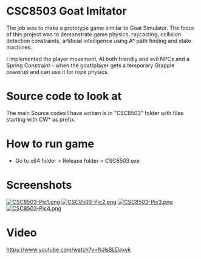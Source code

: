 # CSC8503 Goat Imitator
The job was to make a prototype game similar to Goat Simulator. The focus of this project was to demonstrate game physics, raycasting, collision detection constraints, artificial intelligence using A* path finding and state machines.

​I implemented the player movement, AI both friendly and evil NPCs and a Spring Constraint - when the goat/player gets a temporary Grapple powerup and can use it for rope physics.

# Source code to look at
The main Source codes I have written is in "CSC8503" folder with files starting with CW* as prefix.

# How to run game
- Go to x64 folder > Release folder > CSC8503.exe

# Screenshots
[![CSC8503-Pic1.png](https://i.postimg.cc/ZR5HhG1z/CSC8503-Pic1.png)](https://postimg.cc/v1CfrNY0)
[![CSC8503-Pic2.png](https://i.postimg.cc/nr6GBCMn/CSC8503-Pic2.png)](https://postimg.cc/YLzFw21P)
[![CSC8503-Pic3.png](https://i.postimg.cc/4d2548g7/CSC8503-Pic3.png)](https://postimg.cc/dkdd4jDw)
[![CSC8503-Pic4.png](https://i.postimg.cc/7hCN5gHB/CSC8503-Pic4.png)](https://postimg.cc/Cng8tnfD)

# Video
https://www.youtube.com/watch?v=NJlsSLDaxvk
